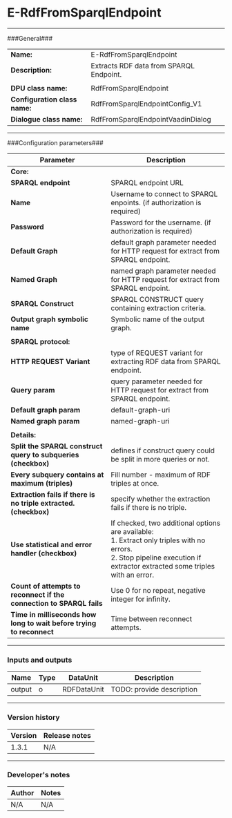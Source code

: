 # E-RdfFromSparqlEndpoint #
----------

###General###

|                              |                                                               |
|------------------------------|---------------------------------------------------------------|
|**Name:**                     |E-RdfFromSparqlEndpoint                                             |
|**Description:**              |Extracts RDF data from SPARQL Endpoint.                                            |
|                              |                                                               |
|**DPU class name:**           |RdfFromSparqlEndpoint     | 
|**Configuration class name:** |RdfFromSparqlEndpointConfig_V1                           |
|**Dialogue class name:**      |RdfFromSparqlEndpointVaadinDialog | 

***

###Configuration parameters###


|Parameter                        |Description                             |                                                        
|---------------------------------|----------------------------------------|
|**Core:**| | 
|**SPARQL endpoint** |SPARQL endpoint URL |
|**Name** |Username to connect to SPARQL enpoints. (if authorization is required) |
|**Password** |Password for the username. (if authorization is required) |
|**Default Graph** |default graph parameter needed for HTTP request for extract from SPARQL endpoint. |
|**Named Graph** |named graph parameter needed for HTTP request for extract from SPARQL endpoint. |
|**SPARQL Construct** |SPARQL CONSTRUCT query containing extraction criteria. |
|**Output graph symbolic name** |Symbolic name of the output graph. |
| | |
|**SPARQL protocol:**| |
|**HTTP REQUEST Variant**|type of REQUEST variant for extracting RDF data from SPARQL endpoint.|
|**Query param**|query parameter needed for HTTP request for extract from SPARQL endpoint. |
|**Default graph param**|default-graph-uri |
|**Named graph param**|named-graph-uri |
| | |
|**Details:**| |
|**Split the SPARQL construct query to subqueries (checkbox)**|defines if construct query could be split in more queries or not. |
|**Every subquery contains at maximum (triples)**|Fill number - maximum of RDF triples at once. |
|**Extraction fails if there is no triple extracted. (checkbox)**|specify whether the extraction fails if there is no triple. |
|**Use statistical and error handler (checkbox)**| If checked, two additional options are available: <BR> 1. Extract only triples with no errors. <BR> 2. Stop pipeline execution if extractor extracted some triples with an error. |
|**Count of attempts to reconnect if the connection to SPARQL fails**|Use 0 for no repeat, negative integer for infinity. |
|**Time in milliseconds how long to wait before trying to reconnect**|Time between reconnect attempts. |

***

### Inputs and outputs ###

|Name                |Type       |DataUnit                         |Description                        |
|--------------------|-----------|---------------------------------|-----------------------------------|
|output |o |RDFDataUnit |TODO: provide description |


***

### Version history ###

|Version            |Release notes                                   |
|-------------------|------------------------------------------------|
|1.3.1              |N/A                                             |                                


***

### Developer's notes ###

|Author            |Notes                 |
|------------------|----------------------|
|N/A               |N/A                   | 

